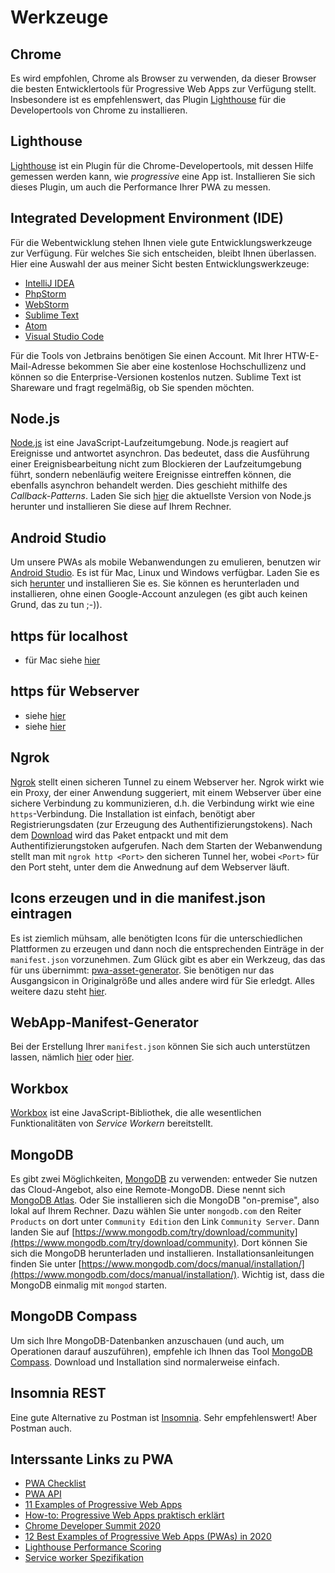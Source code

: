 # Werkzeuge

## Chrome

Es wird empfohlen, Chrome als Browser zu verwenden, da dieser Browser die besten Entwicklertools für Progressive Web Apps zur Verfügung stellt. Insbesondere ist es empfehlenswert, das Plugin [Lighthouse](https://chrome.google.com/webstore/detail/lighthouse) für die Developertools von Chrome zu installieren. 

## Lighthouse 

[Lighthouse](https://chrome.google.com/webstore/detail/lighthouse) ist ein Plugin für die Chrome-Developertools, mit dessen Hilfe gemessen werden kann, wie *progressive* eine App ist. Installieren Sie sich dieses Plugin, um auch die Performance Ihrer PWA zu messen.

## Integrated Development Environment (IDE)

Für die Webentwicklung stehen Ihnen viele gute Entwicklungswerkzeuge zur Verfügung. Für welches Sie sich entscheiden, bleibt Ihnen überlassen. Hier eine Auswahl der aus meiner Sicht besten Entwicklungswerkzeuge:

- [IntelliJ IDEA](https://www.jetbrains.com/de-de/idea/)
- [PhpStorm](https://www.jetbrains.com/de-de/phpstorm/)
- [WebStorm](https://www.jetbrains.com/de-de/webstorm/)
- [Sublime Text](https://www.sublimetext.com/)
- [Atom](https://atom.io/)
- [Visual Studio Code](https://code.visualstudio.com/)

Für die Tools von Jetbrains benötigen Sie einen Account. Mit Ihrer HTW-E-Mail-Adresse bekommen Sie aber eine kostenlose Hochschullizenz und können so die Enterprise-Versionen kostenlos nutzen. Sublime Text ist Shareware und fragt regelmäßig, ob Sie spenden möchten.  


## Node.js

[Node.js](https://nodejs.org/en/) ist eine JavaScript-Laufzeitumgebung. Node.js reagiert auf Ereignisse und antwortet asynchron. Das bedeutet, dass die Ausführung einer Ereignisbearbeitung nicht zum Blockieren der Laufzeitumgebung führt, sondern nebenläufig weitere Ereignisse eintreffen können, die ebenfalls asynchron behandelt werden. Dies geschieht mithilfe des *Callback-Patterns*. Laden Sie sich [hier](https://nodejs.org/en/download/) die aktuellste Version von Node.js herunter und installieren Sie diese auf Ihrem Rechner.

## Android Studio

Um unsere PWAs als mobile Webanwendungen zu emulieren, benutzen wir [Android Studio](https://developer.android.com/studio). Es ist für Mac, Linux und Windows verfügbar. Laden Sie es sich [herunter](https://developer.android.com/studio#downloads) und installieren Sie es. Sie können es herunterladen und installieren, ohne einen Google-Account anzulegen (es gibt auch keinen Grund, das zu tun ;-)).

## https für localhost

- für Mac siehe [hier](https://medium.com/@jonsamp/how-to-set-up-https-on-localhost-for-macos-b597bcf935ee)

## https für Webserver

- siehe [hier](https://letsencrypt.org/getting-started/)
- siehe [hier](https://certbot.eff.org/)

## Ngrok

[Ngrok](https://ngrok.com/) stellt einen sicheren Tunnel zu einem Webserver her. Ngrok wirkt wie ein Proxy, der einer Anwendung suggeriert, mit einem Webserver über eine sichere Verbindung zu kommunizieren, d.h. die Verbindung wirkt wie eine `https`-Verbindung. Die Installation ist einfach, benötigt aber Registrierungsdaten (zur Erzeugung des Authentifizierungstokens). Nach dem [Download](https://ngrok.com/download) wird das Paket entpackt und mit dem Authentifizierungstoken aufgerufen. Nach dem Starten der Webanwendung stellt man mit `ngrok http <Port>` den sicheren Tunnel her, wobei `<Port>` für den Port steht, unter dem die Anwednung auf dem Webserver läuft.  

## Icons erzeugen und in die manifest.json eintragen

Es ist ziemlich mühsam, alle benötigten Icons für die unterschiedlichen Plattformen zu erzeugen und dann noch die entsprechenden Einträge in der `manifest.json` vorzunehmen. Zum Glück gibt es aber ein Werkzeug, das das für uns übernimmt: [pwa-asset-generator](https://www.npmjs.com/package/pwa-asset-generator). Sie benötigen nur das Ausgangsicon in Originalgröße und alles andere wird für Sie erledgt. Alles weitere dazu steht [hier](https://www.npmjs.com/package/pwa-asset-generator).

## WebApp-Manifest-Generator

Bei der Erstellung Ihrer `manifest.json` können Sie sich auch unterstützen lassen, nämlich [hier](https://app-manifest.firebaseapp.com/) oder [hier](https://www.dunplab.it/web-app-manifest-generator).

## Workbox

[Workbox](https://developers.google.com/web/tools/workbox) ist eine JavaScript-Bibliothek, die alle wesentlichen Funktionalitäten von *Service Workern* bereitstellt. 

## MongoDB

Es gibt zwei Möglichkeiten, [MongoDB](https://www.mongodb.com/) zu verwenden: entweder Sie nutzen das Cloud-Angebot, also eine Remote-MongoDB. Diese nennt sich [MongoDB Atlas](https://www.mongodb.com/atlas/database). Oder Sie installieren sich die MongoDB "on-premise", also lokal auf Ihrem Rechner. Dazu wählen Sie unter `mongodb.com` den Reiter `Products` on dort unter `Community Edition` den Link `Community Server`. Dann landen Sie auf [https://www.mongodb.com/try/download/community](https://www.mongodb.com/try/download/community). Dort können Sie sich die MongoDB herunterladen und installieren. Installationsanleitungen finden Sie unter [https://www.mongodb.com/docs/manual/installation/](https://www.mongodb.com/docs/manual/installation/). Wichtig ist, dass die MongoDB einmalig mit `mongod` starten.

## MongoDB Compass

Um sich Ihre MongoDB-Datenbanken anzuschauen (und auch, um Operationen darauf auszuführen), empfehle ich Ihnen das Tool [MongoDB Compass](https://www.mongodb.com/de-de/products/compass). Download und Installation sind normalerweise einfach. 

## Insomnia REST

Eine gute Alternative zu Postman ist [Insomnia](https://insomnia.rest/). Sehr empfehlenswert! Aber Postman auch.

## Interssante Links zu PWA

- [PWA Checklist](https://web.dev/pwa-checklist/)
- [PWA API](https://pwafire.org/)
- [11 Examples of Progressive Web Apps](https://medium.com/@the_manifest/11-examples-of-progressive-web-apps-944f6db25a5a)
- [How-to: Progressive Web Apps praktisch erklärt](https://entwickler.de/online/web/progressive-web-apps-tutorial-tipps-579830771.html)
- [Chrome Developer Summit 2020](https://youtube.com/playlist?list=PLNYkxOF6rcIDzLmWaDwfHVZJl1Q5RFgOR)
- [12 Best Examples of Progressive Web Apps (PWAs) in 2020](https://www.simicart.com/blog/progressive-web-apps-examples/)
- [Lighthouse Performance Scoring](https://web.dev/performance-scoring/)
- [Service worker Spezifikation](https://html.spec.whatwg.org/multipage/workers.html#workers)